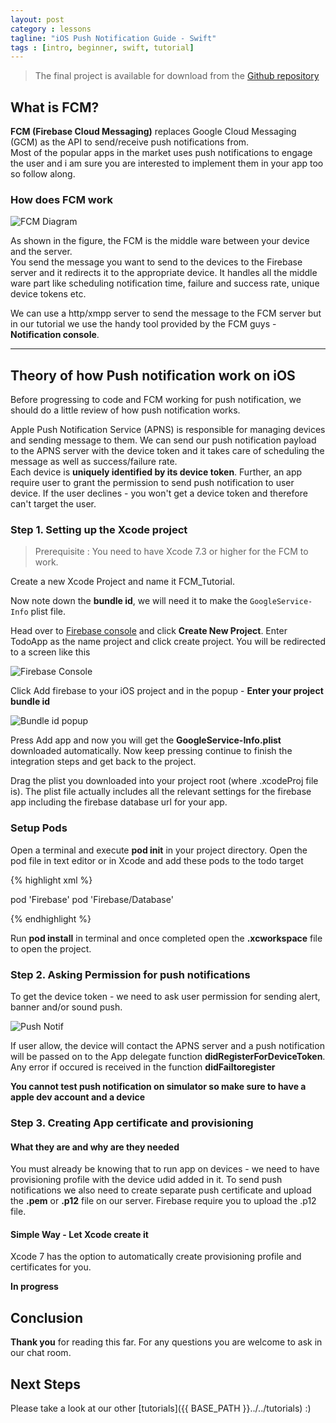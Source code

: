 ```yaml
---
layout: post
category : lessons
tagline: "iOS Push Notification Guide - Swift"
tags : [intro, beginner, swift, tutorial]
---
```


> The final project is available for download from the [Github repository](https://github.com/Shubhank101/iOSAndroidChaosOverFlow-Projects)


## What is FCM?

**FCM (Firebase Cloud Messaging)** replaces Google Cloud Messaging (GCM) as the API to send/receive push notifications from.  
Most of the popular apps in the market uses push notifications to engage the user and i am sure you are interested to implement them in your app too so follow along.


### How does FCM work

![FCM Diagram](https://firebase.google.com/docs/cloud-messaging/images/messaging-overview.png)

As shown in the figure, the FCM is the middle ware between your device and the server.  
You send the message you want to send to the devices to the Firebase server and it redirects it to the appropriate device. It handles all the middle ware part like scheduling notification time, failure and success rate, unique device tokens etc.

We can use a http/xmpp server to send the message to the FCM server but in our tutorial we use the handy tool provided by the FCM guys - **Notification console**.

___

## Theory of how Push notification work on iOS

Before progressing to code and FCM working for push notification, we should do a little review of how push notification works.

Apple Push Notification Service (APNS) is responsible for managing devices and sending message to them. We can send our push notification payload to the APNS server with the device token and it takes care of scheduling the message as well as success/failure rate.  
Each device is **uniquely identified by its device token**. Further, an app require user to grant the permission to send push notification to user device. If the user declines - you won't get a device token and therefore can't target the user.


### Step 1. Setting up the Xcode project

> Prerequisite : You need to have Xcode 7.3 or higher for the FCM to work.

Create a new Xcode Project and name it FCM_Tutorial.

Now note down the **bundle id**, we will need it to make the `GoogleService-Info` plist file.

Head over to [Firebase console](https://console.firebase.google.com/) and click **Create New Project**. Enter TodoApp as the name project and click create project. You will be redirected to a screen like this

![Firebase Console](http://i.imgur.com/41Rq8Ij.jpg)

Click Add firebase to your iOS project and in the popup - **Enter your project bundle id**

![Bundle id popup](http://i.imgur.com/gwUb9E1.jpg)

Press Add app and now you will get the **GoogleService-Info.plist** downloaded automatically. Now keep pressing continue to finish the integration steps and get back to the project.


Drag the plist you downloaded into your project root (where .xcodeProj file is). The plist file actually includes all the relevant settings for the firebase app including the firebase database url for your app.

### Setup Pods

Open a terminal and execute **pod init** in your project directory. Open the pod file in text editor or in Xcode and add these pods to the todo target

{% highlight xml %}

pod 'Firebase'
pod 'Firebase/Database'

{% endhighlight %}

Run **pod install** in terminal and once completed open the **.xcworkspace** file to open the project.


### Step 2. Asking Permission for push notifications

To get the device token - we need to ask user permission for sending alert, banner and/or sound push.

![Push Notif](https://s3.amazonaws.com/sensortower-itunes/blog/0074-coc-push-notification-1.jpg)

If user allow, the device will contact the APNS server and a push notification will be passed on to the App delegate function **didRegisterForDeviceToken**.
Any error if occured is received in the function **didFailtoregister**

**You cannot test push notification on simulator so make sure to have a apple dev account and a device**

### Step 3. Creating App certificate and provisioning

#### What they are and why are they needed

You must already be knowing that to run app on devices - we need to have provisioning profile with the device udid added in it.
To send push notifications we also need to create separate push certificate and upload the **.pem** or **.p12** file on our server. Firebase require you to upload the .p12 file.



#### Simple Way - Let Xcode create it

Xcode 7 has the option to automatically create provisioning profile and certificates for you.


**In progress**

## Conclusion

**Thank you** for reading this far. For any questions you are welcome to ask in our chat room.

## Next Steps

Please take a look at our other [tutorials]({{ BASE_PATH }}../../tutorials) :)